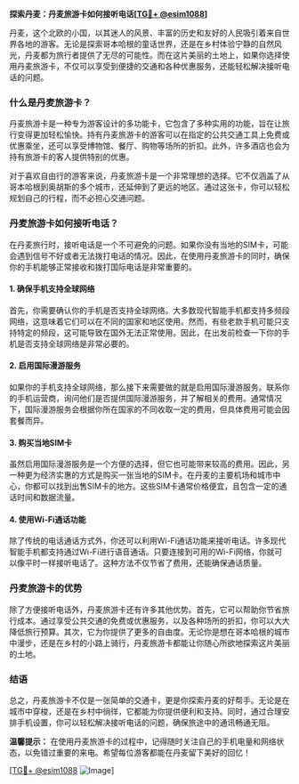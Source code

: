 **探索丹麦：丹麦旅游卡如何接听电话[[TG💪+ @esim1088](https://t.me/s/esim1088)]**

丹麦，这个北欧的小国，以其迷人的风景、丰富的历史和友好的人民吸引着来自世界各地的游客。无论是探索哥本哈根的童话世界，还是在乡村体验宁静的自然风光，丹麦都为旅行者提供了无尽的可能性。而在这片美丽的土地上，如果你选择使用丹麦旅游卡，不仅可以享受到便捷的交通和各种优惠服务，还能轻松解决接听电话的问题。

### 什么是丹麦旅游卡？

丹麦旅游卡是一种专为游客设计的多功能卡，它包含了多种实用的功能，旨在让旅行变得更加轻松愉快。持有丹麦旅游卡的游客可以在指定的公共交通工具上免费或优惠乘坐，还可以享受博物馆、餐厅、购物等场所的折扣。此外，许多酒店也会为持有旅游卡的客人提供特别的优惠。

对于喜欢自由行的游客来说，丹麦旅游卡是一个非常理想的选择。它不仅涵盖了从哥本哈根到奥胡斯的多个城市，还延伸到了更远的地区。通过这张卡，你可以轻松规划自己的行程，而不必担心交通问题。

### 丹麦旅游卡如何接听电话？

在丹麦旅行时，接听电话是一个不可避免的问题。如果你没有当地的SIM卡，可能会遇到信号不好或者无法拨打电话的情况。因此，在使用丹麦旅游卡的同时，确保你的手机能够正常接收和拨打国际电话是非常重要的。

#### 1. 确保手机支持全球网络

首先，你需要确认你的手机是否支持全球网络。大多数现代智能手机都支持多频段网络，这意味着它们可以在不同的国家和地区使用。然而，有些老款手机可能只支持特定的频段，这可能导致在国外无法正常使用。因此，在出发前检查一下你的手机是否支持全球网络是非常必要的。

#### 2. 启用国际漫游服务

如果你的手机支持全球网络，那么接下来需要做的就是启用国际漫游服务。联系你的手机运营商，询问他们是否提供国际漫游服务，并了解相关的费用。通常情况下，国际漫游服务会根据你所在国家的不同收取一定的费用，但具体费用可能会因套餐而异。

#### 3. 购买当地SIM卡

虽然启用国际漫游服务是一个方便的选择，但它也可能带来较高的费用。因此，另一种更为经济实惠的方式是购买一张当地的SIM卡。在丹麦的主要机场和城市中心，你都可以找到出售SIM卡的地方。这些SIM卡通常价格便宜，且包含一定的通话时间和数据流量。

#### 4. 使用Wi-Fi通话功能

除了传统的电话通话方式外，你还可以利用Wi-Fi通话功能来接听电话。许多现代智能手机都支持通过Wi-Fi进行语音通话。只要连接到可用的Wi-Fi网络，你就可以像平时一样接听电话了。这种方法不仅节省了费用，还能确保通话质量。

### 丹麦旅游卡的优势

除了方便接听电话外，丹麦旅游卡还有许多其他优势。首先，它可以帮助你节省旅行成本。通过享受公共交通的免费或优惠服务，以及各种场所的折扣，你可以大大降低旅行预算。其次，它为你提供了更多的自由度。无论你是想在哥本哈根的城市中漫步，还是在乡村的小路上骑行，丹麦旅游卡都能让你随心所欲地探索这片美丽的土地。

### 结语

总之，丹麦旅游卡不仅是一张简单的交通卡，更是你探索丹麦的好帮手。无论是在城市中穿梭，还是在乡村中徜徉，它都能为你提供便利和支持。同时，通过合理安排手机设置，你可以轻松解决接听电话的问题，确保旅途中的通讯畅通无阻。

**温馨提示：** 在使用丹麦旅游卡的过程中，记得随时关注自己的手机电量和网络状态，以免错过重要的来电。希望每位游客都能在丹麦留下美好的回忆！

[[TG💪+ @esim1088](https://t.me/s/esim1088) ![Image](https://i.postimg.cc/4NQfJmqS/Snipaste-2025-05-13-00-14-12.png)]